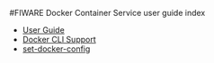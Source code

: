 <!--[metadata]>
+++
title = "FIWARE Docker Container Service user guide index"

+++
<![end-metadata]-->

#FIWARE Docker Container Service user guide index

- [User Guide](./user-guide.md)
- [Docker CLI Support](./docker-cli.md)
- [set-docker-config](./set-docker-config.md)
